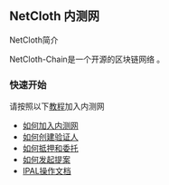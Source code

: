 
## NetCloth 内测网

NetCloth简介

NetCloth-Chain是一个开源的区块链网络 。

### 快速开始

请按照以下[教程](how-to-join-alphanet.md)加入内测网

* [如何加入内测网](how-to-join-alphanet.md)
* [如何创建验证人](how-to-become-validator.md)
* [如何抵押和委托](how-to-delegate.md)
* [如何发起提案](how-to-create-proposal.md)
* [IPAL操作文档](../ipal/README.md)